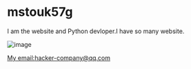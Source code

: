# mstouk57g
I am the website and Python devloper.I have so many website.

![image](https://github.com/mstouk57g/mstouk57g.github.io/blob/master/files/BDE170BF-4E8E-4705-87F4-B589085DE215.jpeg)

[My email:hacker-company@qq.com](http://hacker-company@qq.com)
